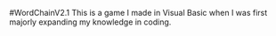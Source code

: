 #WordChainV2.1
This is a game I made in Visual Basic when I was first majorly expanding my knowledge in coding.
